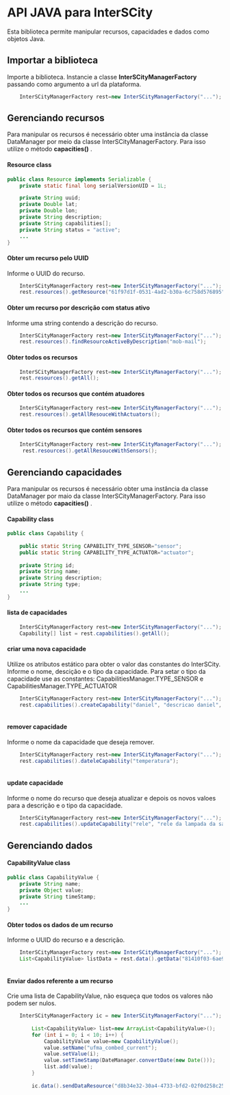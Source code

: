 
# API JAVA para InterSCity

Esta biblioteca permite manipular recursos, capacidades e dados como objetos Java.

## Importar a biblioteca
Importe a biblioteca. 
Instancie a classe **InterSCityManagerFactory** passando como argumento a url da plataforma.

```java
	InterSCityManagerFactory rest=new InterSCityManagerFactory("...");
```

## Gerenciando recursos

Para manipular os recursos é necessário obter uma instância da classe DataManager por meio da classe InterSCityManagerFactory. 
Para isso utilize o método **capacities()** .

#### Resource class

```java
public class Resource implements Serializable {
	private static final long serialVersionUID = 1L;

	private String uuid;
	private Double lat;
	private Double lon;
	private String description;
	private String capabilities[];
	private String status = "active";
	...
}
```

#### Obter um recurso pelo UUID
Informe o UUID do recurso.
```java
	InterSCityManagerFactory rest=new InterSCityManagerFactory("...");
	rest.resources().getResource("61f97d1f-0531-4ad2-b30a-6c758d576895");
```

#### Obter um recurso por descrição com status ativo
Informe uma string contendo a descrição do recurso.

```java
	InterSCityManagerFactory rest=new InterSCityManagerFactory("...");
	rest.resources().findResourceActiveByDescription("mob-mail");
```

#### Obter todos os recursos

```java
	InterSCityManagerFactory rest=new InterSCityManagerFactory("...");
	rest.resources().getAll();
```


#### Obter todos os recursos que contém atuadores
```java
	InterSCityManagerFactory rest=new InterSCityManagerFactory("...");
	rest.resources().getAllResouceWithActuators();
```


#### Obter todos os recursos que contém sensores
```java
	InterSCityManagerFactory rest=new InterSCityManagerFactory("...");
	 rest.resources().getAllResouceWithSensors();
```

## Gerenciando capacidades 
Para manipular os recursos é necessário obter uma instância da classe DataManager por maio da classe InterSCityManagerFactory. 
Para isso utilize o método **capacities()** .

#### Capability class

```java
public class Capability {
	
	public static String CAPABILITY_TYPE_SENSOR="sensor";
	public static String CAPABILITY_TYPE_ACTUATOR="actuator";
	
	private String id;
	private String name;
	private String description;
	private String type;
	...
}
```


#### lista de capacidades
```java
	InterSCityManagerFactory rest=new InterSCityManagerFactory("...");
	Capability[] list = rest.capabilities().getAll();
```


#### criar uma nova capacidade
Utilize os atributos estático para obter o valor das constantes do InterSCity.
Informe o nome, descição e o tipo da capacidade.
Para setar o tipo da capacidade use as constantes: CapabilitiesManager.TYPE_SENSOR e CapabilitiesManager.TYPE_ACTUATOR
```java
	InterSCityManagerFactory rest=new InterSCityManagerFactory("...");
	rest.capabilities().createCapability("daniel", "descricao daniel", CapabilitiesManager.TYPE_SENSOR);
	
```

#### remover capacidade
Informe o nome da capacidade que deseja remover.
```java
	InterSCityManagerFactory rest=new InterSCityManagerFactory("...");
	rest.capabilities().dateleCapability("temperatura");
		
```

#### update capacidade
Informe o nome do recurso que deseja atualizar e depois os novos valoes para a descrição e o tipo da capacidade.
```java
	InterSCityManagerFactory rest=new InterSCityManagerFactory("...");
	rest.capabilities().updateCapability("rele", "rele da lampada da sala", CapabilitiesManager.TYPE_ACTUATOR);	
```




## Gerenciando dados

#### CapabilityValue class

```java
public class CapabilityValue {
	private String name;
	private Object value;
	private String timeStamp;
	...
}
```

#### Obter todos os dados de um recurso 

Informe o UUID do recurso e a descrição.

```java
	InterSCityManagerFactory rest=new InterSCityManagerFactory("...");
	List<CapabilityValue> listData = rest.data().getData("81410f03-6ae9-46ab-ae8c-6854f732485a", "data");
	
```

#### Enviar dados referente a um recurso 

Crie uma lista de CapabilityValue, não esqueça que todos os valores não podem ser nulos.

```java
	InterSCityManagerFactory ic = new InterSCityManagerFactory("...");
		
		List<CapabilityValue> list=new ArrayList<CapabilityValue>();
		for (int i = 0; i < 10; i++) {
			CapabilityValue value=new CapabilityValue();
			value.setName("ufma_combed_current");
			value.setValue(i);
			value.setTimeStamp(DateManager.convertDate(new Date()));
			list.add(value);
		}
		
		ic.data().sendDataResource("d8b34e32-30a4-4733-bfd2-02f0d258c256", list);
	
```




